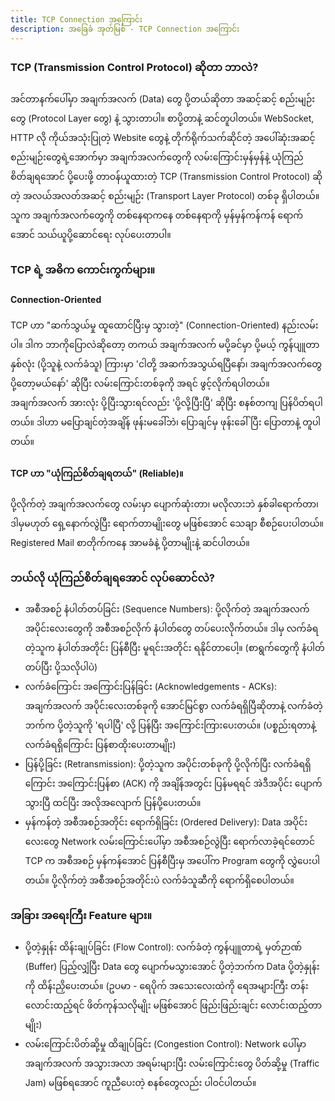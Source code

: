 ```yaml
---
title: TCP Connection အကြောင်း
description: အခြေခံ အုတ်မြစ် - TCP Connection အကြောင်း
---
```


### TCP (Transmission Control Protocol) ဆိုတာ ဘာလဲ?

အင်တာနက်ပေါ်မှာ အချက်အလက် (Data) တွေ ပို့တယ်ဆိုတာ အဆင့်ဆင့် စည်းမျဉ်းတွေ (Protocol Layer တွေ) နဲ့ သွားတာပါ။ စာပို့တာနဲ့ ဆင်တူပါတယ်။ WebSocket, HTTP လို ကိုယ်အသုံးပြုတဲ့ Website တွေနဲ့ တိုက်ရိုက်သက်ဆိုင်တဲ့ အပေါ်ဆုံးအဆင့် စည်းမျဉ်းတွေရဲ့အောက်မှာ အချက်အလက်တွေကို လမ်းကြောင်းမှန်မှန်နဲ့ ယုံကြည်စိတ်ချရအောင် ပို့ပေးဖို့ တာဝန်ယူထားတဲ့ TCP (Transmission Control Protocol) ဆိုတဲ့ အလယ်အလတ်အဆင့် စည်းမျဉ်း (Transport Layer Protocol) တစ်ခု ရှိပါတယ်။ သူက အချက်အလက်တွေကို တစ်နေရာကနေ တစ်နေရာကို မှန်မှန်ကန်ကန် ရောက်အောင် သယ်ယူပို့ဆောင်ရေး လုပ်ပေးတာပါ။

### TCP ရဲ့ အဓိက ကောင်းကွက်များ။

#### Connection-Oriented

TCP ဟာ "ဆက်သွယ်မှု ထူထောင်ပြီးမှ သွားတဲ့" (Connection-Oriented) နည်းလမ်းပါ။ ဒါက ဘာကိုပြောလဲဆိုတော့ တကယ် အချက်အလက် မပို့ခင်မှာ ပို့မယ့် ကွန်ပျူတာနှစ်လုံး (ပို့သူနဲ့ လက်ခံသူ) ကြားမှာ 'ငါတို့ အဆက်အသွယ်ရပြီနော်၊ အချက်အလက်တွေ ပို့တော့မယ်နော်' ဆိုပြီး လမ်းကြောင်းတစ်ခုကို အရင် ဖွင့်လိုက်ရပါတယ်။ အချက်အလက် အားလုံး ပို့ပြီးသွားရင်လည်း 'ပို့လို့ပြီးပြီ' ဆိုပြီး စနစ်တကျ ပြန်ပိတ်ရပါတယ်။ ဒါဟာ မပြောချင်တဲ့အချိန် ဖုန်းမခေါ်ဘဲ၊ ပြောချင်မှ ဖုန်းခေါ်ပြီး ပြောတာနဲ့ တူပါတယ်။

#### TCP ဟာ "ယုံကြည်စိတ်ချရတယ်" (Reliable)။

ပို့လိုက်တဲ့ အချက်အလက်တွေ လမ်းမှာ ပျောက်ဆုံးတာ၊ မလိုလားဘဲ နှစ်ခါရောက်တာ၊ ဒါမှမဟုတ် ရှေ့နောက်လွဲပြီး ရောက်တာမျိုးတွေ မဖြစ်အောင် သေချာ စီစဉ်ပေးပါတယ်။ Registered Mail စာတိုက်ကနေ အာမခံနဲ့ ပို့တာမျိုးနဲ့ ဆင်ပါတယ်။

### ဘယ်လို ယုံကြည်စိတ်ချရအောင် လုပ်ဆောင်လဲ?

- အစီအစဉ် နံပါတ်တပ်ခြင်း (Sequence Numbers): ပို့လိုက်တဲ့ အချက်အလက် အပိုင်းလေးတွေကို အစီအစဉ်လိုက် နံပါတ်တွေ တပ်ပေးလိုက်တယ်။ ဒါမှ လက်ခံရတဲ့သူက နံပါတ်အတိုင်း ပြန်စီပြီး မူရင်းအတိုင်း ရနိုင်တာပေါ့။ (စာရွက်တွေကို နံပါတ်တပ်ပြီး ပို့သလိုပါပဲ)
- လက်ခံကြောင်း အကြောင်းပြန်ခြင်း (Acknowledgements - ACKs): အချက်အလက် အပိုင်းလေးတစ်ခုကို အောင်မြင်စွာ လက်ခံရရှိပြီဆိုတာနဲ့ လက်ခံတဲ့ဘက်က ပို့တဲ့သူကို 'ရပါပြီ' လို့ ပြန်ပြီး အကြောင်းကြားပေးတယ်။ (ပစ္စည်းရတာနဲ့ လက်ခံရရှိကြောင်း ပြန်စာထိုးပေးတာမျိုး)
- ပြန်ပို့ခြင်း (Retransmission): ပို့တဲ့သူက အပိုင်းတစ်ခုကို ပို့လိုက်ပြီး လက်ခံရရှိကြောင်း အကြောင်းပြန်စာ (ACK) ကို အချိန်အတွင်း ပြန်မရရင် အဲဒီအပိုင်း ပျောက်သွားပြီ ထင်ပြီး အလိုအလျောက် ပြန်ပို့ပေးတယ်။
- မှန်ကန်တဲ့ အစီအစဉ်အတိုင်း ရောက်ရှိခြင်း (Ordered Delivery): Data အပိုင်းလေးတွေ Network လမ်းကြောင်းပေါ်မှာ အစီအစဉ်လွဲပြီး ရောက်လာခဲ့ရင်တောင် TCP က အစီအစဉ် မှန်ကန်အောင် ပြန်စီပြီးမှ အပေါ်က Program တွေကို လွှဲပေးပါတယ်။ ပို့လိုက်တဲ့ အစီအစဉ်အတိုင်းပဲ လက်ခံသူဆီကို ရောက်ရှိစေပါတယ်။

### အခြား အရေးကြီး Feature များ။

- ပို့တဲ့နှုန်း ထိန်းချုပ်ခြင်း (Flow Control): လက်ခံတဲ့ ကွန်ပျူတာရဲ့ မှတ်ဉာဏ် (Buffer) ပြည့်လျှံပြီး Data တွေ ပျောက်မသွားအောင် ပို့တဲ့ဘက်က Data ပို့တဲ့နှုန်းကို ထိန်းညှိပေးတယ်။ (ဥပမာ - ရေပိုက် အသေးလေးထဲကို ရေအများကြီး တန်းလောင်းထည့်ရင် ဖိတ်ကုန်သလိုမျိုး မဖြစ်အောင် ဖြည်းဖြည်းချင်း လောင်းထည့်တာမျိုး)
- လမ်းကြောင်းပိတ်ဆို့မှု ထိချုပ်ခြင်း (Congestion Control): Network ပေါ်မှာ အချက်အလက် အသွားအလာ အရမ်းများပြီး လမ်းကြောင်းတွေ ပိတ်ဆို့မှု (Traffic Jam) မဖြစ်ရအောင် ကူညီပေးတဲ့ စနစ်တွေလည်း ပါဝင်ပါတယ်။
